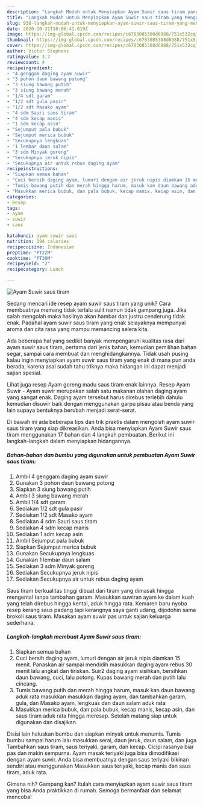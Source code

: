 ```yaml
---
description: "Langkah Mudah untuk Menyiapkan Ayam Suwir saus tiram yang Menggugah Selera"
title: "Langkah Mudah untuk Menyiapkan Ayam Suwir saus tiram yang Menggugah Selera"
slug: 938-langkah-mudah-untuk-menyiapkan-ayam-suwir-saus-tiram-yang-menggugah-selera
date: 2020-10-31T10:06:41.019Z
image: https://img-global.cpcdn.com/recipes/c6783085308d6988/751x532cq70/ayam-suwir-saus-tiram-foto-resep-utama.jpg
thumbnail: https://img-global.cpcdn.com/recipes/c6783085308d6988/751x532cq70/ayam-suwir-saus-tiram-foto-resep-utama.jpg
cover: https://img-global.cpcdn.com/recipes/c6783085308d6988/751x532cq70/ayam-suwir-saus-tiram-foto-resep-utama.jpg
author: Victor Stephens
ratingvalue: 3.7
reviewcount: 4
recipeingredient:
- "4 genggam daging ayam suwir"
- "3 pohon daun bawang potong"
- "3 siung bawang putih"
- "3 siung bawang merah"
- "1/4 sdt garam"
- "1/2 sdt gula pasir"
- "1/2 sdt Masako ayam"
- "4 sdm Sauri saus tiram"
- "4 sdm kecap manis"
- "1 sdm kecap asin"
- "Sejumput pala bubuk"
- "Sejumput merica bubuk"
- "Secukupnya lengkuas"
- "1 lembar daun salam"
- "3 sdm Minyak goreng"
- "Secukupnya jeruk nipis"
- "Secukupnya air untuk rebus daging ayam"
recipeinstructions:
- "Siapkan semua bahan"
- "Cuci bersih daging ayam, lumuri dengan air jeruk nipis diamkan 15 menit. Panaskan air sampai mendidih masukkan daging ayam rebus 30 menit lalu angkat dan tiriskan. Suir2 daging ayam sisihkan, bersihkan daun bawang, cuci, lalu potong. Kupas bawang merah dan putih lalu cincang."
- "Tumis bawang putih dan merah hingga harum, masuk kan daun bawang aduk rata masukkan masukkan daging ayam, dan tambahkan garam, gula, dan Masako ayam, lengkuas dan daun salam aduk rata"
- "Masukkan merica bubuk, dan pala bubuk, kecap manis, kecap asin, dan saus tiram aduk rata hingga meresap. Setelah matang siap untuk digunakan dan disajikan."
categories:
- Resep
tags:
- ayam
- suwir
- saus

katakunci: ayam suwir saus 
nutrition: 194 calories
recipecuisine: Indonesian
preptime: "PT22M"
cooktime: "PT30M"
recipeyield: "2"
recipecategory: Lunch

---
```



![Ayam Suwir saus tiram](https://img-global.cpcdn.com/recipes/c6783085308d6988/751x532cq70/ayam-suwir-saus-tiram-foto-resep-utama.jpg)

Sedang mencari ide resep ayam suwir saus tiram yang unik? Cara membuatnya memang tidak terlalu sulit namun tidak gampang juga. Jika salah mengolah maka hasilnya akan hambar dan justru cenderung tidak enak. Padahal ayam suwir saus tiram yang enak selayaknya mempunyai aroma dan cita rasa yang mampu memancing selera kita.

Ada beberapa hal yang sedikit banyak mempengaruhi kualitas rasa dari ayam suwir saus tiram, pertama dari jenis bahan, kemudian pemilihan bahan segar, sampai cara membuat dan menghidangkannya. Tidak usah pusing kalau ingin menyiapkan ayam suwir saus tiram yang enak di mana pun anda berada, karena asal sudah tahu triknya maka hidangan ini dapat menjadi sajian spesial.

Lihat juga resep Ayam goreng madu saus tiram enak lainnya. Resep Ayam Suwir - Ayam suwir merupakan salah satu makanan olahan daging ayam yang sangat enak. Daging ayam tersebut harus direbus terlebih dahulu kemudian disuwir baik dengan menggunakan garpu pisau atau benda yang lain supaya bentuknya berubah menjadi serat-serat.


Di bawah ini ada beberapa tips dan trik praktis dalam mengolah ayam suwir saus tiram yang siap dikreasikan. Anda bisa menyiapkan Ayam Suwir saus tiram menggunakan 17 bahan dan 4 langkah pembuatan. Berikut ini langkah-langkah dalam menyiapkan hidangannya.

<!--inarticleads1-->

##### Bahan-bahan dan bumbu yang digunakan untuk pembuatan Ayam Suwir saus tiram:

1. Ambil 4 genggam daging ayam suwir
1. Gunakan 3 pohon daun bawang potong
1. Siapkan 3 siung bawang putih
1. Ambil 3 siung bawang merah
1. Ambil 1/4 sdt garam
1. Sediakan 1/2 sdt gula pasir
1. Sediakan 1/2 sdt Masako ayam
1. Sediakan 4 sdm Sauri saus tiram
1. Sediakan 4 sdm kecap manis
1. Sediakan 1 sdm kecap asin
1. Ambil Sejumput pala bubuk
1. Siapkan Sejumput merica bubuk
1. Gunakan Secukupnya lengkuas
1. Gunakan 1 lembar daun salam
1. Sediakan 3 sdm Minyak goreng
1. Sediakan Secukupnya jeruk nipis
1. Sediakan Secukupnya air untuk rebus daging ayam


Saus tiram berkualitas tinggi dibuat dari tiram yang dimasak hingga mengental tanpa tambahan garam. Masukkan suwiran ayam ke dalam kuah yang telah direbus hingga kental, aduk hingga rata. Kemaren baru nyoba resep kerang saus padang tapi kerangnya saya ganti udang, dijodohin sama brokoli saus tiram. Masakan ayam suwir pas untuk sajian keluarga sederhana. 

<!--inarticleads2-->

##### Langkah-langkah membuat Ayam Suwir saus tiram:

1. Siapkan semua bahan
1. Cuci bersih daging ayam, lumuri dengan air jeruk nipis diamkan 15 menit. Panaskan air sampai mendidih masukkan daging ayam rebus 30 menit lalu angkat dan tiriskan. Suir2 daging ayam sisihkan, bersihkan daun bawang, cuci, lalu potong. Kupas bawang merah dan putih lalu cincang.
1. Tumis bawang putih dan merah hingga harum, masuk kan daun bawang aduk rata masukkan masukkan daging ayam, dan tambahkan garam, gula, dan Masako ayam, lengkuas dan daun salam aduk rata
1. Masukkan merica bubuk, dan pala bubuk, kecap manis, kecap asin, dan saus tiram aduk rata hingga meresap. Setelah matang siap untuk digunakan dan disajikan.


Disisi lain haluskan bumbu dan siapkan minyak untuk menumis. Tumis bumbu sampai harum lalu masukkan serai, daun jeruk, daun salam, dan juga Tambahkan saus tiram, saus teriyaki, garam, dan kecap. Cicipi rasanya biar pas dan makin sempurna. Ayam masak teriyaki juga bisa dimodifikasi dengan ayam suwir. Anda bisa membuatnya dengan saus teriyaki bikinan sendiri atau menggunakan Masukkan saus teriyaki, kecap manis dan saus tiram, aduk rata. 

Gimana nih? Gampang kan? Itulah cara menyiapkan ayam suwir saus tiram yang bisa Anda praktikkan di rumah. Semoga bermanfaat dan selamat mencoba!

